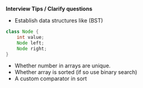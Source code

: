 **Interview Tips / Clarify questions**

- Establish data structures like (BST)

```java
class Node {
    int value;
    Node left;
    Node right;
}
```

- Whether number in arrays are unique.
- Whether array is sorted (if so use binary search)
- A custom comparator in sort

